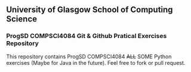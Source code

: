 ## University of Glasgow School of Computing Science

### ProgSD COMPSCI4084 Git & Github Pratical Exercises Repository

This repository contains ProgSD COMPSCI4084 ~~ALL~~ SOME Python exercises (Maybe for Java in the future). Feel free to fork or pull request.
